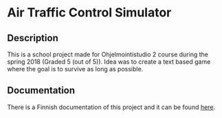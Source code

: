 # Air Traffic Control Simulator

## Description 

This is a school project made for Ohjelmointistudio 2 course during the spring 2018 (Graded 5 (out of 5)). 
Idea was to create a text based game where the goal is to survive as long as possible.

## Documentation

There is a Finnish documentation of this project and it can be found [here](https://github.com/OttoLaitinen/AirTrafficControlSimulator/blob/master/Documentation/Dokumentti%20(1).pdf).
